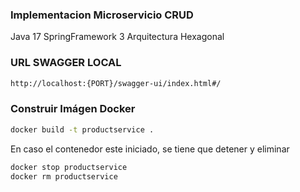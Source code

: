 ### Implementacion Microservicio CRUD
Java 17 SpringFramework 3
Arquitectura Hexagonal


### URL SWAGGER LOCAL
```bash
http://localhost:{PORT}/swagger-ui/index.html#/
```

### Construir Imágen Docker
```bash
docker build -t productservice .
```

En caso el contenedor este iniciado, se tiene que detener y eliminar

```bash
docker stop productservice
docker rm productservice
```